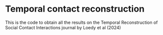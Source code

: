 # Temporal contact reconstruction

This is the code to obtain all the results on the Temporal Reconstruction of Social Contact Interactions journal by Loedy et al (2024)
 
